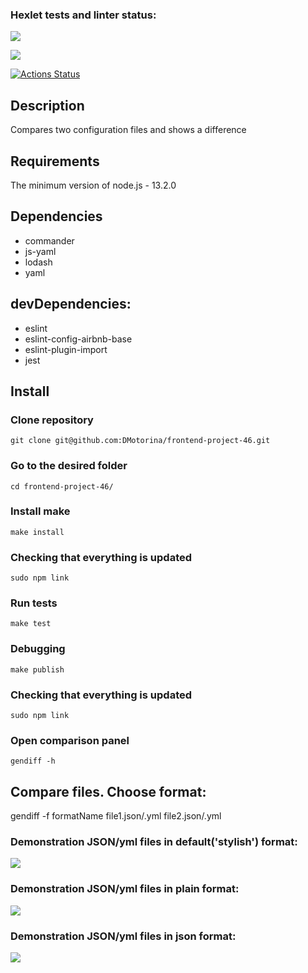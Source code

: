 ### Hexlet tests and linter status:
<a href="https://codeclimate.com/github/DMotorina/frontend-project-46/maintainability"><img src="https://api.codeclimate.com/v1/badges/2dbcd531d977d807f12b/maintainability" /></a>

<a href="https://codeclimate.com/github/DMotorina/frontend-project-46/test_coverage"><img src="https://api.codeclimate.com/v1/badges/2dbcd531d977d807f12b/test_coverage" /></a>

[![Actions Status](https://github.com/DMotorina/frontend-project-46/actions/workflows/hexlet-check.yml/badge.svg)](https://github.com/DMotorina/frontend-project-46/actions)

## Description
Compares two configuration files and shows a difference

## Requirements
The minimum version of node.js - 13.2.0

## Dependencies
- commander
- js-yaml
- lodash
- yaml

## devDependencies:
- eslint
- eslint-config-airbnb-base
- eslint-plugin-import
- jest

## Install

### Clone repository
```
git clone git@github.com:DMotorina/frontend-project-46.git
``` 

### Go to the desired folder
```
cd frontend-project-46/
```

### Install make
```
make install
```

### Checking that everything is updated
```
sudo npm link
```

### Run tests
```
make test
```

### Debugging
```
make publish
```

### Checking that everything is updated
```
sudo npm link
```

### Open comparison panel
```
gendiff -h
```

## Compare files. Choose format:
gendiff -f formatName file1.json/.yml file2.json/.yml

### Demonstration JSON/yml files in default('stylish') format:
<a href="https://asciinema.org/a/620055" target="_blank"><img src="https://asciinema.org/a/620055.svg" /></a>

### Demonstration JSON/yml files in plain format:
<a href="https://asciinema.org/a/620056" target="_blank"><img src="https://asciinema.org/a/620056.svg" /></a>

### Demonstration JSON/yml files in json format:
<a href="https://asciinema.org/a/620251" target="_blank"><img src="https://asciinema.org/a/620251.svg" /></a>